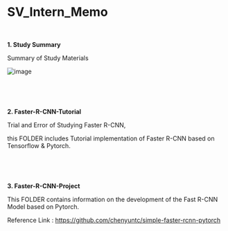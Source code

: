 # SV_Intern_Memo

​	
  
**1. Study Summary**

Summary of Study Materials
  
  ![image](https://user-images.githubusercontent.com/84533279/177496697-5df3631c-d523-42b4-b88d-319e025da226.png)
  
​	

​	
  
**2. Faster-R-CNN-Tutorial**

Trial and Error of Studying Faster R-CNN,

this FOLDER includes Tutorial implementation of Faster R-CNN based on Tensorflow & Pytorch.
 
​	

​	
 
**3. Faster-R-CNN-Project**

This FOLDER contains information on the development of the Fast R-CNN Model based on Pytorch.

Reference Link : https://github.com/chenyuntc/simple-faster-rcnn-pytorch
